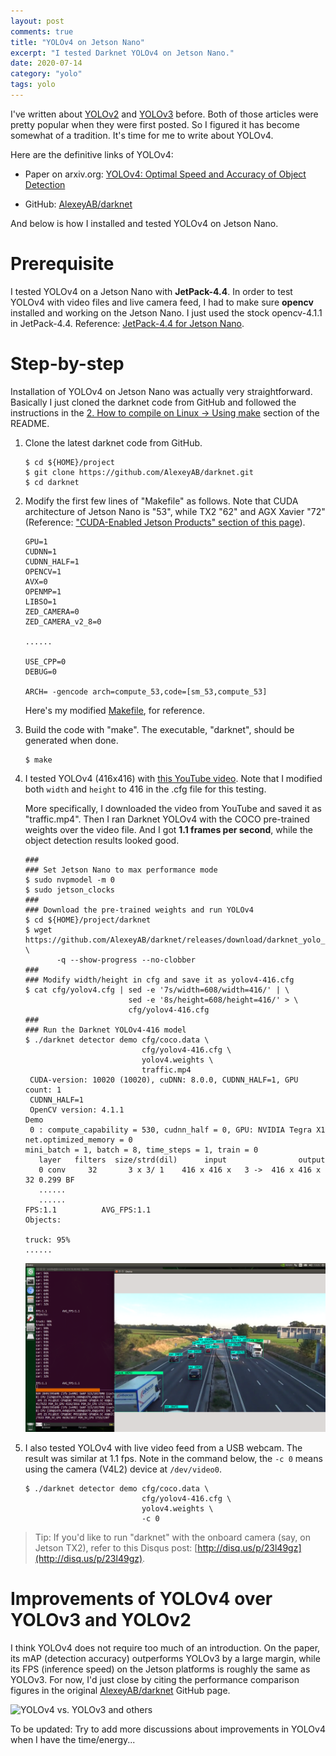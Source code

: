 ```yaml
---
layout: post
comments: true
title: "YOLOv4 on Jetson Nano"
excerpt: "I tested Darknet YOLOv4 on Jetson Nano."
date: 2020-07-14
category: "yolo"
tags: yolo
---
```


I've written about [YOLOv2](https://jkjung-avt.github.io/yolov2/) and [YOLOv3](https://jkjung-avt.github.io/yolov3/) before.  Both of those articles were pretty popular when they were first posted.  So I figured it has become somewhat of a tradition.  It's time for me to write about YOLOv4.

Here are the definitive links of YOLOv4:

* Paper on arxiv.org:  [YOLOv4: Optimal Speed and Accuracy of Object Detection](https://arxiv.org/abs/2004.10934)

* GitHub:  [AlexeyAB/darknet](https://github.com/AlexeyAB/darknet)

And below is how I installed and tested YOLOv4 on Jetson Nano.

# Prerequisite

I tested YOLOv4 on a Jetson Nano with **JetPack-4.4**.  In order to test YOLOv4 with video files and live camera feed, I had to make sure **opencv** installed and working on the Jetson Nano.  I just used the stock opencv-4.1.1 in JetPack-4.4.  Reference: [JetPack-4.4 for Jetson Nano](https://jkjung-avt.github.io/jetpack-4.4/).

# Step-by-step

Installation of YOLOv4 on Jetson Nano was actually very straightforward.  Basically I just cloned the darknet code from GitHub and followed the instructions in the [2. How to compile on Linux -> Using make](https://github.com/AlexeyAB/darknet#how-to-compile-on-linux-using-make) section of the README.

1. Clone the latest darknet code from GitHub.

   ```shell
   $ cd ${HOME}/project
   $ git clone https://github.com/AlexeyAB/darknet.git
   $ cd darknet
   ```

2. Modify the first few lines of "Makefile" as follows.  Note that CUDA architecture of Jetson Nano is "53", while TX2 "62" and AGX Xavier "72" (Reference: ["CUDA-Enabled Jetson Products" section of this page](https://developer.nvidia.com/cuda-gpus)).

   ```
   GPU=1
   CUDNN=1
   CUDNN_HALF=1
   OPENCV=1
   AVX=0
   OPENMP=1
   LIBSO=1
   ZED_CAMERA=0
   ZED_CAMERA_v2_8=0

   ......

   USE_CPP=0
   DEBUG=0

   ARCH= -gencode arch=compute_53,code=[sm_53,compute_53]
   ```

   Here's my modified [Makefile](/assets/2020-07-14-yolov4/Makefile), for reference.

3. Build the code with "make".  The executable, "darknet", should be generated when done.

   ```shell
   $ make
   ```

4. I tested YOLOv4 (416x416) with [this YouTube video](https://youtu.be/wqctLW0Hb_0).  Note that I modified both `width` and `height` to 416 in the .cfg file for this testing.

   More specifically, I downloaded the video from YouTube and saved it as "traffic.mp4".  Then I ran Darknet YOLOv4 with the COCO pre-trained weights over the video file.  And I got **1.1 frames per second**, while the object detection results looked good.

   ```shell
   ###
   ### Set Jetson Nano to max performance mode
   $ sudo nvpmodel -m 0
   $ sudo jetson_clocks
   ###
   ### Download the pre-trained weights and run YOLOv4
   $ cd ${HOME}/project/darknet
   $ wget https://github.com/AlexeyAB/darknet/releases/download/darknet_yolo_v3_optimal/yolov4.weights \
          -q --show-progress --no-clobber
   ###
   ### Modify width/height in cfg and save it as yolov4-416.cfg
   $ cat cfg/yolov4.cfg | sed -e '7s/width=608/width=416/' | \
                          sed -e '8s/height=608/height=416/' > \
                          cfg/yolov4-416.cfg
   ###
   ### Run the Darknet YOLOv4-416 model
   $ ./darknet detector demo cfg/coco.data \
                             cfg/yolov4-416.cfg \
                             yolov4.weights \
                             traffic.mp4
    CUDA-version: 10020 (10020), cuDNN: 8.0.0, CUDNN_HALF=1, GPU count: 1
    CUDNN_HALF=1
    OpenCV version: 4.1.1
   Demo
    0 : compute_capability = 530, cudnn_half = 0, GPU: NVIDIA Tegra X1
   net.optimized_memory = 0
   mini_batch = 1, batch = 8, time_steps = 1, train = 0
      layer   filters  size/strd(dil)      input                output
      0 conv     32       3 x 3/ 1    416 x 416 x   3 ->  416 x 416 x  32 0.299 BF
      ......
      ......
   FPS:1.1          AVG_FPS:1.1
   Objects:

   truck: 95%
   ......
   ```

   ![yolov4 testing screenshot](/assets/2020-07-14-yolov4/yolov4-test.png)

5. I also tested YOLOv4 with live video feed from a USB webcam.  The result was similar at 1.1 fps.  Note in the command below, the `-c 0` means using the camera (V4L2) device at `/dev/video0`.

   ```shell
   $ ./darknet detector demo cfg/coco.data \
                             cfg/yolov4-416.cfg \
                             yolov4.weights \
                             -c 0
   ```

> Tip:  If you'd like to run "darknet" with the onboard camera (say, on Jetson TX2), refer to this Disqus post: [http://disq.us/p/23l49gz](http://disq.us/p/23l49gz).

# Improvements of YOLOv4 over YOLOv3 and YOLOv2

I think YOLOv4 does not require too much of an introduction.  On the paper, its mAP (detection accuracy) outperforms YOLOv3 by a large margin, while its FPS (inference speed) on the Jetson platforms is roughly the same as YOLOv3.  For now, I'd just close by citing the performance comparison figures in the original [AlexeyAB/darknet](https://github.com/AlexeyAB/darknet) GitHub page.

![YOLOv4 vs. YOLOv3 and others](https://user-images.githubusercontent.com/4096485/82835867-f1c62380-9ecd-11ea-9134-1598ed2abc4b.png)

To be updated:  Try to add more discussions about improvements in YOLOv4 when I have the time/energy...
